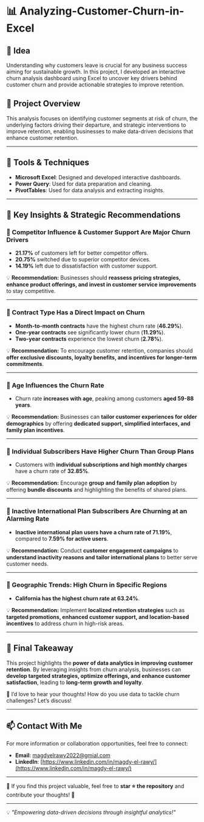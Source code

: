 # 📊 Analyzing-Customer-Churn-in-Excel

## 🔹 Idea
Understanding why customers leave is crucial for any business success aiming for sustainable growth. 
In this project, I developed an interactive churn analysis dashboard using Excel 
to uncover key drivers behind customer churn and provide actionable strategies to improve retention.

## 🔹 Project Overview  
This analysis focuses on identifying customer segments at risk of churn, the underlying factors driving their departure, 
and strategic interventions to improve retention, enabling businesses to make data-driven decisions that enhance customer retention.

---

## 🔧 Tools & Techniques  
- **Microsoft Excel**: Designed and developed interactive dashboards.
- **Power Query**: Used for data preparation and cleaning.
- **PivotTables**: Used for data analysis and extracting insights.

---

## 🔹 Key Insights & Strategic Recommendations  

### 📌 Competitor Influence & Customer Support Are Major Churn Drivers  
- **21.17%** of customers left for better competitor offers.  
- **20.75%** switched due to superior competitor devices.  
- **14.19%** left due to dissatisfaction with customer support.  

💡 **Recommendation:** Businesses should **reassess pricing strategies, enhance product offerings, and invest in customer service improvements** to stay competitive. 

---

### 📌 Contract Type Has a Direct Impact on Churn  
- **Month-to-month contracts** have the highest churn rate (**46.29%**).  
- **One-year contracts** see significantly lower churn (**11.29%**).  
- **Two-year contracts** experience the lowest churn (**2.78%**).  

💡 **Recommendation:** To encourage customer retention, companies should **offer exclusive discounts, loyalty benefits, and incentives for longer-term commitments**.  

---

### 📌 Age Influences the Churn Rate  
- Churn rate **increases with age**, peaking among customers **aged 59-88 years**.  

💡 **Recommendation:** Businesses can **tailor customer experiences for older demographics** by offering **dedicated support, simplified interfaces, and family plan incentives**.  

---

### 📌 Individual Subscribers Have Higher Churn Than Group Plans  
- Customers with **individual subscriptions and high monthly charges** have a churn rate of **32.85%**.  

💡 **Recommendation:** Encourage **group and family plan adoption** by offering **bundle discounts** and highlighting the benefits of shared plans.  

---

### 📌 Inactive International Plan Subscribers Are Churning at an Alarming Rate  
- **Inactive international plan users have a churn rate of 71.19%**, compared to **7.59% for active users**.  

💡 **Recommendation:** Conduct **customer engagement campaigns** to **understand inactivity reasons and tailor international plans** to better serve customer needs.  

---

### 📌 Geographic Trends: High Churn in Specific Regions  
- **California has the highest churn rate at 63.24%**.  

💡 **Recommendation:** Implement **localized retention strategies** such as **targeted promotions, enhanced customer support, and location-based incentives** to address churn in high-risk areas.  

---

## 🎯 Final Takeaway  
This project highlights the **power of data analytics in improving customer retention**. By leveraging insights from churn analysis, businesses can **develop targeted strategies, optimize offerings, and enhance customer satisfaction**, leading to **long-term growth and loyalty**.  

🚀 I’d love to hear your thoughts! How do you use data to tackle churn challenges? Let’s discuss!  


---

## 📫 Contact With Me
For more information or collaboration opportunities, feel free to connect:  
- **Email**: [magdyelrawy2022@gmial.com](mailto:magdyelrawy2022@gmial.com)  
- **LinkedIn**: [https://www.linkedin.com/in/magdy-el-rawy/](https://www.linkedin.com/in/magdy-el-rawy/)  

---

🔹 If you find this project valuable, feel free to **star ⭐ the repository** and contribute your thoughts! 🚀  

---

💡 *"Empowering data-driven decisions through insightful analytics!"*

